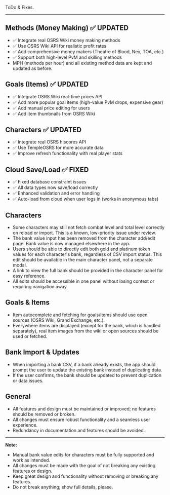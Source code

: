 ToDo & Fixes.

---

## Methods (Money Making) ✅ UPDATED
- ✅ Integrate real OSRS Wiki money making methods
- ✅ Use OSRS Wiki API for realistic profit rates
- ✅ Add comprehensive money makers (Theatre of Blood, Nex, TOA, etc.)
- ✅ Support both high-level PvM and skilling methods
- MPH (methods per hour) and all existing method data are kept and updated as before.

## Goals (Items) ✅ UPDATED  
- ✅ Integrate OSRS Wiki real-time prices API
- ✅ Add more popular goal items (high-value PvM drops, expensive gear)
- ✅ Add manual price editing for users
- ✅ Add item thumbnails from OSRS Wiki

## Characters ✅ UPDATED
- ✅ Integrate real OSRS hiscores API 
- ✅ Use TempleOSRS for more accurate data
- ✅ Improve refresh functionality with real player stats

## Cloud Save/Load ✅ FIXED
- ✅ Fixed database constraint issues
- ✅ All data types now save/load correctly
- ✅ Enhanced validation and error handling
- ✅ Auto-load from cloud when user logs in (works in anonymous tabs)

## Characters
- Some characters may still not fetch combat level and total level correctly on reload or import. This is a known, low-priority issue under review.
- The bank value input has been removed from the character add/edit page. Bank value is now managed elsewhere in the app.
- Users should be able to directly edit both gold and platinum token values for each character's bank, regardless of CSV import status. This edit should be available in the main character panel, not a separate modal.
- A link to view the full bank should be provided in the character panel for easy reference.
- All edits should be accessible in one panel without losing context or requiring navigation away.

## Goals & Items
- Item autocomplete and fetching for goals/items should use open sources (OSRS Wiki, Grand Exchange, etc.).
- Everywhere items are displayed (except for the bank, which is handled separately), real item images from the wiki or open sources should be used or fetched.

## Bank Import & Updates
- When importing a bank CSV, if a bank already exists, the app should prompt the user to update the existing bank instead of duplicating data.
- If the user confirms, the bank should be updated to prevent duplication or data issues.

## General
- All features and design must be maintained or improved; no features should be removed or broken.
- All changes must ensure robust functionality and a seamless user experience.
- Redundancy in documentation and features should be avoided.

---

**Note:**
- Manual bank value edits for characters must be fully supported and work as intended.
- All changes must be made with the goal of not breaking any existing features or design.
- Keep great design and functionality without removing or breaking any features.
- Do not break anything; show full details, please.
